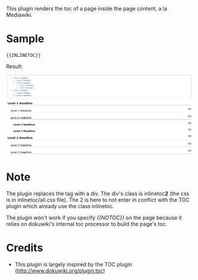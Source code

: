 This plugin renders the toc of a page inside the page content, a la Mediawiki.

Sample
======

    {{INLINETOC}}

Result:

![Sample](https://github.com/Andreone/dokuwiki_inlinetoc/blob/master/sample.png)

Note
====

The plugin replaces the tag with a div. The div's class is inlinetoc**2** (the
css is in inlinetoc/all.css file). The 2 is here to not enter in conflict with
the TOC plugin which already use the class inlinetoc.

The plugin won't work if you specify *{{NOTOC}}* on the page because it relies
on dokuwiki's internal toc processor to build the page's toc.

Credits
=======

-   This plugin is largely inspired by the TOC
    plugin (http://www.dokuwiki.org/plugin:toc)
